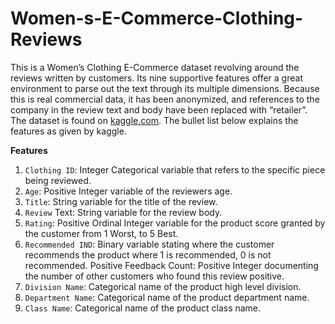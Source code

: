 # Women-s-E-Commerce-Clothing-Reviews
This is a Women’s Clothing E-Commerce dataset revolving around the reviews written by customers. Its nine supportive features offer a great environment to parse out the text through its multiple dimensions. Because this is real commercial data, it has been anonymized, and references to the company in the review text and body have been replaced with “retailer”. The dataset is found on [kaggle.com](https://www.kaggle.com/nicapotato/womens-ecommerce-clothing-reviews/home). The bullet list below explains the features as given by kaggle.

**Features**

1) `Clothing ID`: Integer Categorical variable that refers to the specific piece being reviewed.
2) `Age`: Positive Integer variable of the reviewers age.
3) `Title`: String variable for the title of the review.
4) `Review` Text: String variable for the review body.
5) `Rating`: Positive Ordinal Integer variable for the product score granted by the customer from 1 Worst, to 5 Best.
6) `Recommended IND`: Binary variable stating where the customer recommends the product where 1 is recommended, 0 is not recommended.
Positive Feedback Count: Positive Integer documenting the number of other customers who found this review positive.
7) `Division Name`: Categorical name of the product high level division.
8) `Department Name`: Categorical name of the product department name.
9) `Class Name`: Categorical name of the product class name.

